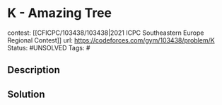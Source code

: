 # K - Amazing Tree

contest: [[CFICPC/103438/103438|2021 ICPC Southeastern Europe Regional Contest]]
url: https://codeforces.com/gym/103438/problem/K
Status: #UNSOLVED
Tags: #

## Description

## Solution

